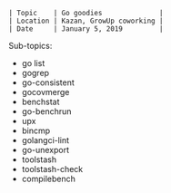```
| Topic    | Go goodies              |
| Location | Kazan, GrowUp coworking |
| Date     | January 5, 2019         |
```

Sub-topics:

- go list
- gogrep
- go-consistent
- gocovmerge
- benchstat
- go-benchrun
- upx
- bincmp
- golangci-lint
- go-unexport
- toolstash
- toolstash-check
- compilebench
